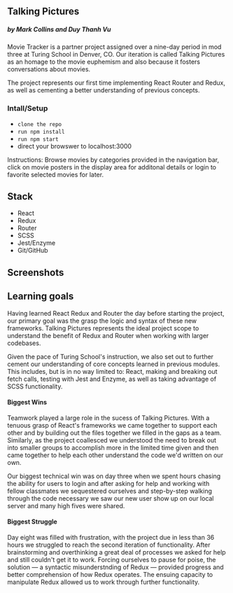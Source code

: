 ## Talking Pictures

##### by Mark Collins and Duy Thanh Vu

Movie Tracker is a partner project assigned over a nine-day period in mod three at Turing School in Denver, CO. Our iteration is called Talking Pictures as an homage to the movie euphemism and also because it fosters conversations about movies.

The project represents our first time implementing React Router and Redux, as well as cementing a better understanding of previous concepts.

### Intall/Setup

- `clone the repo`
- `run npm install`
- `run npm start`
- direct your browswer to localhost:3000

Instructions: Browse movies by categories provided in the navigation bar, click on movie posters in the display area for additonal details or login to favorite selected movies for later.

## Stack
- React
- Redux
- Router
- SCSS
- Jest/Enzyme
- Git/GitHub

## Screenshots


## Learning goals

Having learned React Redux and Router the day before starting the project, our primary goal was the grasp the logic and syntax of these new frameworks. Talking Pictures represents the ideal project scope to understand the benefit of Redux and Router when working with larger codebases. 

Given the pace of Turing School's instruction, we also set out to further cement our understanding of core concepts learned in previous modules. This includes, but is in no way limited to: React, making and breaking out fetch calls, testing with Jest and Enzyme, as well as taking advantage of SCSS functionality.

#### Biggest Wins

Teamwork played a large role in the sucess of Talking Pictures. With a tenuous grasp of React's frameworks we came together to support each other and by building out the files together we filled in the gaps as a team. Similarly, as the project coallesced we understood the need to break out into smaller groups to accomplish more in the limited time given and then came together to help each other understand the code we'd written on our own.

Our biggest technical win was on day three when we spent hours chasing the ability for users to login and after asking for help and working with fellow classmates we sequestered ourselves and step-by-step walking through the code necessary we saw our new user show up on our local server and many high fives were shared.

#### Biggest Struggle

Day eight was filled with frustration, with the project due in less than 36 hours we struggled to reach the second iteration of functionality. After brainstorming and overthinking a great deal of processes we asked for help and still couldn't get it to work. Forcing ourselves to pause for poise, the solution — a syntactic misunderstnding of Redux — provided progress and better comprehension of how Redux operates. The ensuing capacity to manipulate Redux allowed us to work through further functionality. 

